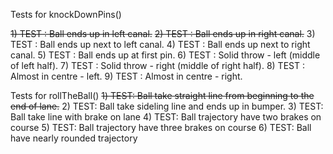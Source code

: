 Tests for knockDownPins()


~~1) TEST : Ball ends up in left canal.~~
~~2) TEST : Ball ends up in right canal.~~
3) TEST : Ball ends up next to left canal.
4) TEST : Ball ends up next to right canal.
5) TEST : Ball ends up at first pin.
6) TEST : Solid throw - left (middle of left half).
7) TEST : Solid throw - right (middle of right half).
8) TEST : Almost in centre - left.
9) TEST : Almost in centre - right.

Tests for rollTheBall()
~~1) TEST: Ball take straight line from beginning to the end of lane.~~
2) TEST: Ball take sideling line and ends up in bumper.
3) TEST: Ball take line with brake on lane
4) TEST: Ball trajectory have two brakes on course
5) TEST: Ball trajectory have three brakes on course
6) TEST: Ball have nearly rounded trajectory
